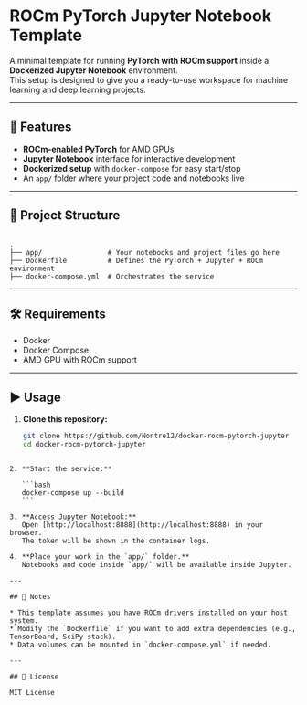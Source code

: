 # ROCm PyTorch Jupyter Notebook Template

A minimal template for running **PyTorch with ROCm support** inside a **Dockerized Jupyter Notebook** environment.  
This setup is designed to give you a ready-to-use workspace for machine learning and deep learning projects.

---

## 🚀 Features
- **ROCm-enabled PyTorch** for AMD GPUs  
- **Jupyter Notebook** interface for interactive development  
- **Dockerized setup** with `docker-compose` for easy start/stop  
- An `app/` folder where your project code and notebooks live  

---

## 📂 Project Structure
```

.
├── app/                # Your notebooks and project files go here
├── Dockerfile          # Defines the PyTorch + Jupyter + ROCm environment
├── docker-compose.yml  # Orchestrates the service

````

---

## 🛠️ Requirements
- Docker
- Docker Compose
- AMD GPU with ROCm support  

---

## ▶️ Usage

1. **Clone this repository:**
   ```bash
   git clone https://github.com/Nontre12/docker-rocm-pytorch-jupyter
   cd docker-rocm-pytorch-jupyter
````

2. **Start the service:**

   ```bash
   docker-compose up --build
   ```

3. **Access Jupyter Notebook:**
   Open [http://localhost:8888](http://localhost:8888) in your browser.
   The token will be shown in the container logs.

4. **Place your work in the `app/` folder.**
   Notebooks and code inside `app/` will be available inside Jupyter.

---

## 📌 Notes

* This template assumes you have ROCm drivers installed on your host system.
* Modify the `Dockerfile` if you want to add extra dependencies (e.g., TensorBoard, SciPy stack).
* Data volumes can be mounted in `docker-compose.yml` if needed.

---

## 📜 License

MIT License

